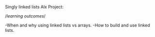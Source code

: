 Singly linked lists Alx Project:

/*learning outcomes*/

-When and why using linked lists vs arrays.
-How to build and use linked lists.

